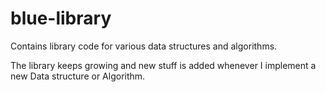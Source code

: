 # blue-library
Contains library code for various data structures and algorithms.

The library keeps growing and new stuff is added whenever I implement a new Data structure or Algorithm.
